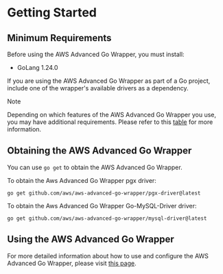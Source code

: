 # Getting Started

## Minimum Requirements

Before using the AWS Advanced Go Wrapper, you must install:

- GoLang 1.24.0

If you are using the AWS Advanced Go Wrapper as part of a Go project, include one of the wrapper's available drivers as a dependency.

> [!NOTE]
> Depending on which features of the AWS Advanced Go Wrapper you use, you may have additional requirements. Please refer to this [table](./user-guide/UsingTheGoWrapper.md#plugins) for more information.

## Obtaining the AWS Advanced Go Wrapper

You can use `go get` to obtain the AWS Advanced Go Wrapper.

To obtain the Aws Advanced Go Wrapper pgx driver:
```
go get github.com/aws/aws-advanced-go-wrapper/pgx-driver@latest
```

To obtain the Aws Advanced Go Wrapper Go-MySQL-Driver driver:
```
go get github.com/aws/aws-advanced-go-wrapper/mysql-driver@latest
```

## Using the AWS Advanced Go Wrapper

For more detailed information about how to use and configure the AWS Advanced Go Wrapper, please visit [this page](./user-guide/UsingTheGoWrapper.md).

